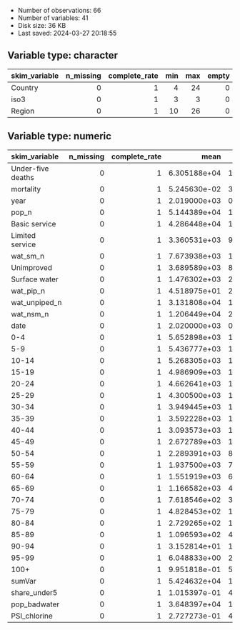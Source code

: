 
- Number of observations: 66
- Number of variables: 41
- Disk size: 36 KB
- Last saved: 2024-03-27 20:18:55


## Variable type: character
|skim_variable | n_missing| complete_rate| min| max| empty| n_unique| whitespace|
|:-------------|---------:|-------------:|---:|---:|-----:|--------:|----------:|
|Country       |         0|             1|   4|  24|     0|       66|          0|
|iso3          |         0|             1|   3|   3|     0|       66|          0|
|Region        |         0|             1|  10|  26|     0|        6|          0|

## Variable type: numeric
|skim_variable     | n_missing| complete_rate|         mean|           sd|           p0|          p25|          p50|          p75|         p100|hist  |
|:-----------------|---------:|-------------:|------------:|------------:|------------:|------------:|------------:|------------:|------------:|:-----|
|Under-five deaths |         0|             1| 6.305188e+04| 1.559411e+05|   76.0000000| 3665.7500000| 1.859700e+04| 6.204950e+04| 8.819950e+05|▇▁▁▁▁ |
|mortality         |         0|             1| 5.245630e-02| 3.063790e-02|    0.0074377|    0.0268322| 4.785860e-02| 7.264750e-02| 1.215298e-01|▇▆▆▃▂ |
|year              |         0|             1| 2.019000e+03| 0.000000e+00| 2019.0000000| 2019.0000000| 2.019000e+03| 2.019000e+03| 2.019000e+03|▁▁▇▁▁ |
|pop_n             |         0|             1| 5.144389e+04| 1.723859e+05|  117.6080017| 5316.4179688| 1.504419e+04| 3.147344e+04| 1.366418e+06|▇▁▁▁▁ |
|Basic service     |         0|             1| 4.286448e+04| 1.553621e+05|    0.0000000| 3761.0140472| 9.260185e+03| 2.523468e+04| 1.230168e+06|▇▁▁▁▁ |
|Limited service   |         0|             1| 3.360531e+03| 9.057000e+03|    0.0000000|  152.9179575| 1.083669e+03| 2.760952e+03| 6.730292e+04|▇▁▁▁▁ |
|wat_sm_n          |         0|             1| 7.673938e+03| 1.792830e+04|    0.0000000|    0.0000000| 0.000000e+00| 4.972998e+03| 9.462526e+04|▇▁▁▁▁ |
|Unimproved        |         0|             1| 3.689589e+03| 8.531112e+03|    0.0000000|  150.4183366| 1.237714e+03| 3.562995e+03| 6.072643e+04|▇▁▁▁▁ |
|Surface water     |         0|             1| 1.476302e+03| 2.507916e+03|    0.0000000|   24.8285074| 4.487956e+02| 1.547439e+03| 1.288869e+04|▇▁▁▁▁ |
|wat_pip_n         |         0|             1| 4.518975e+01| 2.478587e+01|    0.0000000|   26.8319011| 3.908928e+01| 6.482594e+01| 9.969250e+01|▃▇▃▃▂ |
|wat_unpiped_n     |         0|             1| 3.131808e+04| 1.000592e+05|    0.0000000| 1450.4148056| 8.783581e+03| 1.622259e+04| 7.686289e+05|▇▁▁▁▁ |
|wat_nsm_n         |         0|             1| 1.206449e+04| 2.978500e+04|    0.0000000|    0.0000000| 0.000000e+00| 9.708330e+03| 1.582026e+05|▇▁▁▁▁ |
|date              |         0|             1| 2.020000e+03| 0.000000e+00| 2020.0000000| 2020.0000000| 2.020000e+03| 2.020000e+03| 2.020000e+03|▁▁▇▁▁ |
|0-4               |         0|             1| 5.652898e+03| 1.526883e+04|   15.1600000|  665.1750000| 1.986468e+03| 4.156003e+03| 1.168795e+05|▇▁▁▁▁ |
|5-9               |         0|             1| 5.436777e+03| 1.525066e+04|   14.3030000|  628.5165000| 1.785109e+03| 3.848907e+03| 1.179821e+05|▇▁▁▁▁ |
|10-14             |         0|             1| 5.268305e+03| 1.604355e+04|   13.4380000|  589.1920000| 1.704784e+03| 3.328145e+03| 1.261560e+05|▇▁▁▁▁ |
|15-19             |         0|             1| 4.986909e+03| 1.596199e+04|   10.1940000|  579.0575000| 1.543405e+03| 3.001502e+03| 1.260456e+05|▇▁▁▁▁ |
|20-24             |         0|             1| 4.662641e+03| 1.546366e+04|   10.8970000|  508.2557500| 1.436740e+03| 2.870842e+03| 1.225048e+05|▇▁▁▁▁ |
|25-29             |         0|             1| 4.300500e+03| 1.476542e+04|    9.6270000|  428.6582500| 1.132381e+03| 2.633201e+03| 1.173973e+05|▇▁▁▁▁ |
|30-34             |         0|             1| 3.949445e+03| 1.407121e+04|    9.0610000|  369.2890000| 9.842815e+02| 2.216862e+03| 1.121761e+05|▇▁▁▁▁ |
|35-39             |         0|             1| 3.592228e+03| 1.300921e+04|    7.5430000|  323.6775000| 8.532890e+02| 1.874137e+03| 1.034602e+05|▇▁▁▁▁ |
|40-44             |         0|             1| 3.093573e+03| 1.136818e+04|    6.2400000|  277.3335000| 6.270575e+02| 1.618691e+03| 9.021989e+04|▇▁▁▁▁ |
|45-49             |         0|             1| 2.672789e+03| 1.001698e+04|    4.9330000|  225.0892500| 5.065920e+02| 1.365168e+03| 7.944028e+04|▇▁▁▁▁ |
|50-54             |         0|             1| 2.289391e+03| 8.689488e+03|    5.4320000|  185.3660000| 4.155205e+02| 1.158343e+03| 6.887596e+04|▇▁▁▁▁ |
|55-59             |         0|             1| 1.937500e+03| 7.456892e+03|    4.5560000|  154.9562500| 3.471515e+02| 9.112490e+02| 5.925627e+04|▇▁▁▁▁ |
|60-64             |         0|             1| 1.551919e+03| 6.130406e+03|    3.0280000|  107.1565000| 2.610560e+02| 6.536435e+02| 4.889053e+04|▇▁▁▁▁ |
|65-69             |         0|             1| 1.166582e+03| 4.768751e+03|    2.1130000|   77.9250000| 1.991955e+02| 4.395822e+02| 3.826028e+04|▇▁▁▁▁ |
|70-74             |         0|             1| 7.618546e+02| 3.014106e+03|    1.4620000|   52.5020000| 1.370910e+02| 3.089242e+02| 2.409144e+04|▇▁▁▁▁ |
|75-79             |         0|             1| 4.828453e+02| 1.892364e+03|    0.8680000|   33.4895000| 8.595800e+01| 1.723082e+02| 1.508395e+04|▇▁▁▁▁ |
|80-84             |         0|             1| 2.729265e+02| 1.069061e+03|    0.3730000|   15.4447500| 4.280450e+01| 9.752375e+01| 8.489011e+03|▇▁▁▁▁ |
|85-89             |         0|             1| 1.096593e+02| 4.427867e+02|    0.1480000|    5.7280000| 1.461200e+01| 4.084375e+01| 3.531139e+03|▇▁▁▁▁ |
|90-94             |         0|             1| 3.152814e+01| 1.261414e+02|    0.0440000|    1.2505000| 2.988000e+00| 1.213950e+01| 9.929850e+02|▇▁▁▁▁ |
|95-99             |         0|             1| 6.048833e+00| 2.794941e+01|    0.0040000|    0.1157500| 3.300000e-01| 1.918000e+00| 2.231970e+02|▇▁▁▁▁ |
|100+              |         0|             1| 9.951818e-01| 5.920433e+00|    0.0000000|    0.0042500| 2.100000e-02| 2.052500e-01| 4.793900e+01|▇▁▁▁▁ |
|sumVar            |         0|             1| 5.424632e+04| 1.741626e+05| 2139.4440000| 7434.7492500| 1.739804e+04| 3.448353e+04| 1.381976e+06|▇▁▁▁▁ |
|share_under5      |         0|             1| 1.015397e-01| 4.351850e-02|    0.0070860|    0.0734219| 1.021953e-01| 1.382974e-01| 1.825425e-01|▃▅▇▇▅ |
|pop_badwater      |         0|             1| 3.648397e+04| 1.094309e+05|    0.0000000| 2056.9333043| 1.147316e+04| 2.207389e+04| 8.375756e+05|▇▁▁▁▁ |
|PSI_chlorine      |         0|             1| 2.727273e-01| 4.487746e-01|    0.0000000|    0.0000000| 0.000000e+00| 1.000000e+00| 1.000000e+00|▇▁▁▁▃ |
